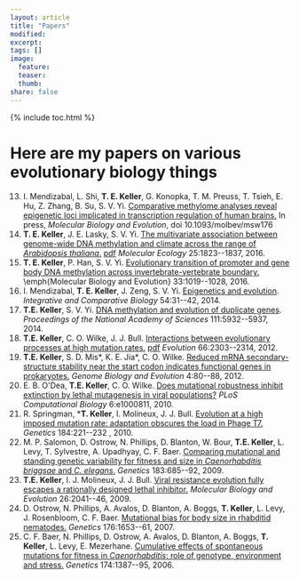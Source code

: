 ```yaml
---
layout: article
title: "Papers"
modified:
excerpt:
tags: []
image:
  feature:
  teaser:
  thumb:
share: false
---
```



{% include toc.html %}

# Here are my papers on various evolutionary biology things

13. I. Mendizabal, L. Shi, **T. E. Keller**, G. Konopka, T. M. Preuss, T. Tsieh, E. Hu, Z. Zhang, B. Su, S. V. Yi. [Comparative methylome analyses reveal epigenetic loci implicated in transcription regulation of human brains.](http://mbe.oxfordjournals.org/content/early/2016/09/12/molbev.msw176.full.pdf+html) In press, *Molecular Biology and Evolution*, doi 10.1093/molbev/msw176
12. **T. E. Keller**, J. E. Lasky, S. V. Yi. [The multivariate association between genome-wide DNA methylation and climate across the range of *Arabidopsis thaliana*.](http://onlinelibrary.wiley.com/doi/10.1111/mec.13573/abstract) [pdf](http://thomas-keller.github.io/papers/kly2016.pdf) *Molecular Ecology* 25:1823--1837, 2016. 
11. **T. E. Keller**, P. Han, S. V. Yi. [Evolutionary transition of promoter and gene body DNA methylation across invertebrate-vertebrate boundary.](http://mbe.oxfordjournals.org/content/33/4/1019)  \emph{Molecular Biology and Evolution} 33:1019--1028, 2016.
10. I. Mendizabal, **T. E. Keller**, J. Zeng, S. V. Yi. [Epigenetics and evolution](http://icb.oxfordjournals.org/content/54/1/31.full.pdf+html). *Integrative and Comparative Biology* 54:31--42, 2014.
9. **T.E. Keller**, S. V. Yi. [DNA methylation and evolution of duplicate genes](http://www.pnas.org/content/111/16/5932.full.html). *Proceedings of the National Academy of Sciences* 111:5932--5937, 2014.
8. **T.E. Keller**, C. O. Wilke, J. J. Bull. [Interactions between evolutionary processes at high mutation rates.](http://onlinelibrary.wiley.com/doi/10.1111/j.1558-5646.2012.01596.x/abstract) [pdf](http://thomas-keller.github.io/papers/kwb2012.pdf) *Evolution* 66:2303--2314, 2012.
7. **T.E. Keller**, S. D. Mis*, K. E. Jia*, C. O. Wilke. [Reduced mRNA secondary-structure stability near the start codon indicates functional genes in prokaryotes.](http://gbe.oxfordjournals.org/content/4/2/80.full) *Genome Biology and Evolution* 4:80--88, 2012.
6. E. B. O'Dea, **T.E. Keller**, C. O. Wilke. [Does mutational robustness inhibit extinction by lethal mutagenesis in viral populations?](http://journals.plos.org/ploscompbiol/article?id=10.1371/journal.pcbi.1000811) *PLoS Computational Biology* 6:e1000811, 2010.
5. R. Springman, ***T. Keller**, I. Molineux, J. J. Bull. [Evolution at a high imposed mutation rate: adaptation obscures the load in Phage T7.](http://www.genetics.org/content/184/1/221) *Genetics* 184:221--232 , 2010.
4. M. P. Salomon, D. Ostrow, N. Phillips, D. Blanton, W. Bour, **T.E. Keller**, L. Levy, T. Sylvestre, A. Upadhyay, C. F. Baer. [Comparing mutational and standing genetic variability for fitness and size in *Caenorhabditis briggsae* and *C. elegans*.](http://www.genetics.org/content/183/2/685) *Genetics* 183:685--92, 2009.
3. **T.E. Keller**, I. J. Molineux, J. J. Bull. [Viral resistance evolution fully escapes a rationally designed lethal inhibitor.](http://mbe.oxfordjournals.org/content/26/9/2041.long) *Molecular Biology and Evolution* 26:2041--46, 2009.
2. D. Ostrow, N. Phillips, A. Avalos, D. Blanton, A. Boggs, **T. Keller**, L. Levy, J. Rosenbloom, C. F. Baer. [Mutational bias for body size in rhabditid nematodes.](http://www.genetics.org/content/176/3/1653) *Genetics* 176:1653--61, 2007.
1. C. F. Baer, N. Phillips, D. Ostrow, A. Avalos, D. Blanton, A. Boggs, **T. Keller**, L. Levy, E. Mezerhane. [Cumulative effects of spontaneous mutations for fitness in *Caenorhabditis*: role of genotype, environment and stress.](http://www.genetics.org/content/174/3/1387)
  *Genetics* 174:1387--95, 2006.


